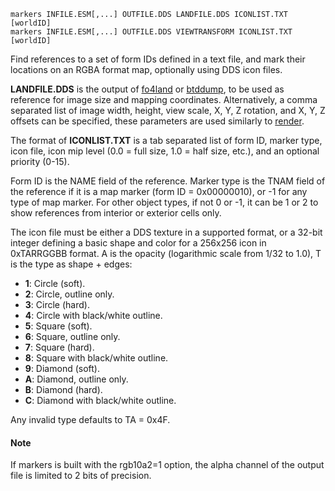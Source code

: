     markers INFILE.ESM[,...] OUTFILE.DDS LANDFILE.DDS ICONLIST.TXT [worldID]
    markers INFILE.ESM[,...] OUTFILE.DDS VIEWTRANSFORM ICONLIST.TXT [worldID]

Find references to a set of form IDs defined in a text file, and mark their locations on an RGBA format map, optionally using DDS icon files.

**LANDFILE.DDS** is the output of [fo4land](fo4land.md) or [btddump](btddump.md), to be used as reference for image size and mapping coordinates. Alternatively, a comma separated list of image width, height, view scale, X, Y, Z rotation, and X, Y, Z offsets can be specified, these parameters are used similarly to [render](render.md).

The format of **ICONLIST.TXT** is a tab separated list of form ID, marker type, icon file, icon mip level (0.0 = full size, 1.0 = half size, etc.), and an optional priority (0-15).

Form ID is the NAME field of the reference. Marker type is the TNAM field of the reference if it is a map marker (form ID = 0x00000010), or -1 for any type of map marker. For other object types, if not 0 or -1, it can be 1 or 2 to show references from interior or exterior cells only.

The icon file must be either a DDS texture in a supported format, or a 32-bit integer defining a basic shape and color for a 256x256 icon in 0xTARRGGBB format. A is the opacity (logarithmic scale from 1/32 to 1.0), T is the type as shape + edges:

* **1**: Circle (soft).
* **2**: Circle, outline only.
* **3**: Circle (hard).
* **4**: Circle with black/white outline.
* **5**: Square (soft).
* **6**: Square, outline only.
* **7**: Square (hard).
* **8**: Square with black/white outline.
* **9**: Diamond (soft).
* **A**: Diamond, outline only.
* **B**: Diamond (hard).
* **C**: Diamond with black/white outline.

Any invalid type defaults to TA = 0x4F.

#### Note

If markers is built with the rgb10a2=1 option, the alpha channel of the output file is limited to 2 bits of precision.

